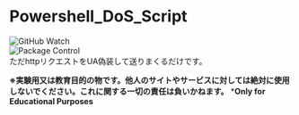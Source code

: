 # Powershell_DoS_Script
![GitHub Watch](https://img.shields.io/github/watchers/rifurekusyon/Powershell_DoS_Script.svg?style=social&label=Watch)  
![Package Control](https://img.shields.io/packagecontrol/dt/Powershell_DoS_Script.svg)  
ただhttpリクエストをUA偽装して送りまくるだけです。  

**※実験用又は教育目的の物です。他人のサイトやサービスに対しては絶対に使用しないでください。これに関する一切の責任は負いかねます。**
***Only for Educational Purposes**

